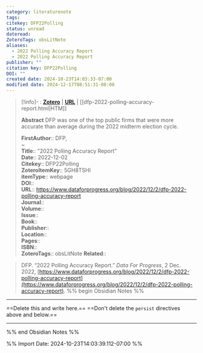 ```yaml
---
category: literaturenote
tags: 
citekey: DFP22Polling
status: unread
dateread: 
ZoteroTags: obsLitNote
aliases:
  - 2022 Polling Accuracy Report
  - 2022 Polling Accuracy Report
publisher: ""
citation key: DFP22Polling
DOI: ""
created date: 2024-10-23T14:03:33-07:00
modified date: 2024-12-17T08:51:31-08:00
---
```


> [!info]- : [**Zotero**](zotero://select/library/items/5GH8TSHI)   | [**URL**](https://www.dataforprogress.org/blog/2022/12/2/dfp-2022-polling-accuracy-report) | [[dfp-2022-polling-accuracy-report.html|HTM]]
>
> 
> **Abstract**
> DFP was one of the top public firms that were more accurate than average during the 2022 midterm election cycle.
> 
> 
> **FirstAuthor**:: DFP,   
~    
> **Title**:: "2022 Polling Accuracy Report"  
> **Date**:: 2022-12-02  
> **Citekey**:: DFP22Polling  
> **ZoteroItemKey**:: 5GH8TSHI  
> **itemType**:: webpage  
> **DOI**::   
> **URL**:: https://www.dataforprogress.org/blog/2022/12/2/dfp-2022-polling-accuracy-report  
> **Journal**::   
> **Volume**::   
> **Issue**::   
> **Book**::   
> **Publisher**::   
> **Location**::    
> **Pages**::   
> **ISBN**::   
> **ZoteroTags**:: obsLitNote
> **Related**:: 

> DFP. “2022 Polling Accuracy Report.” _Data For Progress_, 2 Dec. 2022, [https://www.dataforprogress.org/blog/2022/12/2/dfp-2022-polling-accuracy-report](https://www.dataforprogress.org/blog/2022/12/2/dfp-2022-polling-accuracy-report).
%% begin Obsidian Notes %%
___
==Delete this and write here.==
==Don't delete the `persist` directives above and below.==
___
%% end Obsidian Notes %%



%% Import Date: 2024-10-23T14:03:39.112-07:00 %%
